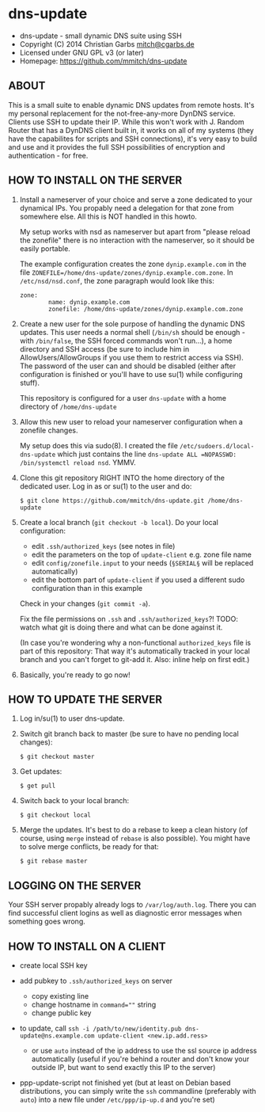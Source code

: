dns-update
==========

* dns-update - small dynamic DNS suite using SSH
* Copyright (C) 2014  Christian Garbs <mitch@cgarbs.de>
* Licensed under GNU GPL v3 (or later)
* Homepage: https://github.com/mmitch/dns-update

ABOUT
-----

This is a small suite to enable dynamic DNS updates from remote hosts.
It's my personal replacement for the not-free-any-more DynDNS service.
Clients use SSH to update their IP.  While this won't work with J. Random Router
that has a DynDNS client built in, it works on all of my systems (they have the
capabilites for scripts and SSH connections), it's very easy to build and use and
it provides the full SSH possibilities of encryption and authentication - for free.


HOW TO INSTALL ON THE SERVER
----------------------------

1. Install a nameserver of your choice and serve a zone dedicated to your dynamical IPs.
   You propably need a delegation for that zone from somewhere else.
   All this is NOT handled in this howto.

   My setup works with nsd as nameserver but apart from "please reload the zonefile"
   there is no interaction with the nameserver, so it should be easily portable.

   The example configuration creates the zone `dynip.example.com` in the file
   `ZONEFILE=/home/dns-update/zones/dynip.example.com.zone`.
   In `/etc/nsd/nsd.conf`, the zone paragraph would look like this:

   ```
   zone:
           name: dynip.example.com
           zonefile: /home/dns-update/zones/dynip.example.com.zone
   ```


2. Create a new user for the sole purpose of handling the dynamic DNS updates.
   This user needs a normal shell (`/bin/sh` should be enough - with `/bin/false`, the
   SSH forced commands won't run…), a home directory and SSH access (be sure to include
   him in AllowUsers/AllowGroups if you use them to restrict access via SSH).
   The password of the user can and should be disabled (either after configuration is
   finished or you'll have to use su(1) while configuring stuff).

   This repository is configured for a user `dns-update` with a home directory of
   `/home/dns-update`


3. Allow this new user to reload your nameserver configuration when a zonefile changes.
   
   My setup does this via sudo(8).  I created the file `/etc/sudoers.d/local-dns-update`
   which just contains the line `dns-update ALL =NOPASSWD: /bin/systemctl reload nsd`.
   YMMV.


4. Clone this git repository RIGHT INTO the home directory of the dedicated user.
   Log in as or su(1) to the user and do:
   ```
   $ git clone https://github.com/mmitch/dns-update.git /home/dns-update
   ```


5. Create a local branch (`git checkout -b local`).  Do your local configuration:

   * edit `.ssh/authorized_keys` (see notes in file)
   * edit the parameters on the top of `update-client` e.g. zone file name
   * edit `config/zonefile.input` to your needs (`§SERIAL§` will be replaced automatically)
   * edit the bottom part of `update-client` if you used a different sudo configuration
     than in this example

   Check in your changes (`git commit -a`).

   Fix the file permissions on `.ssh` and `.ssh/authorized_keys`?!
   TODO: watch what git is doing there and what can be done against it.
   
   (In case you're wondering why a non-functional `authorized_keys` file is part of this repository:
    That way it's automatically tracked in your local branch and you can't forget to git-add it.
	Also: inline help on first edit.)

6. Basically, you're ready to go now!



HOW TO UPDATE THE SERVER
------------------------


1. Log in/su(1) to user dns-update.

2. Switch git branch back to master (be sure to have no pending local changes):
   ```
   $ git checkout master
   ```

3. Get updates:
   ```
   $ get pull
   ```

4. Switch back to your local branch:
   ```
   $ git checkout local
   ```

5. Merge the updates.  It's best to do a rebase to keep a clean
   history (of course, using `merge` instead of `rebase` is also
   possible).  You might have to solve merge conflicts, be ready for
   that:
   ```
   $ git rebase master
   ```



LOGGING ON THE SERVER
---------------------

Your SSH server propably already logs to `/var/log/auth.log`.  There
you can find successful client logins as well as diagnostic error
messages when something goes wrong.



HOW TO INSTALL ON A CLIENT
--------------------------

- create local SSH key
- add pubkey to `.ssh/authorized_keys` on server
  - copy existing line
  - change hostname in `command=""` string
  - change public key
- to update, call `ssh -i /path/to/new/identity.pub dns-update@ns.example.com update-client <new.ip.add.ress>`
  - or use `auto` instead of the ip address to use the ssl source ip address automatically (useful if you're behind a router and don't know your outside IP, but want to send exactly this IP to the server)

- ppp-update-script not finished yet (but at least on Debian based distributions, you can simply write the `ssh` commandline (preferably with `auto`) into a new file under `/etc/ppp/ip-up.d` and you're set)

